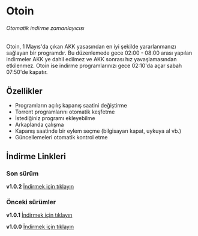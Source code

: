 # Otoin
###### Otomatik indirme zamanlayıcısı

Otoin, 1 Mayıs'da çıkan AKK yasasından en iyi şekilde yararlanmanızı sağlayan bir programdır.
Bu düzenlemede gece 02:00 - 08:00 arası yapılan indirmeler AKK ye dahil edilmez ve AKK sonrası hız yavaşlamasından etkilenmez.
Otoin ise indirme programlarınızı gece 02:10'da açar sabah 07:50'de kapatır.

## Özellikler
- Programların açılış kapanış saatini değiştirme
- Torrent programlarını otomatik keşfetme
- İstediğiniz programı ekleyebilme
- Arkaplanda çalışma
- Kapanış saatinde bir eylem seçme (bilgisayarı kapat, uykuya al vb.)
- Güncellemeleri otomatik kontrol etme

## İndirme Linkleri

### Son sürüm
**v1.0.2** [İndirmek için tıklayın](https://github.com/BekirUzun/Otoin/releases/download/v1.0.2/Otoin-v1.0.2.zip "Otoin-v1.0.2")

### Önceki sürümler
**v1.0.1** [İndirmek için tıklayın](https://github.com/BekirUzun/Otoin/releases/download/v1.0.1/Otoin-v1.0.1.zip "Otoin-v1.0.1")

**v1.0.0** [İndirmek için tıklayın](https://github.com/BekirUzun/Otoin/releases/download/v1.0.0/Otoin-v1.0.0.zip "Otoin-v1.0.0")
